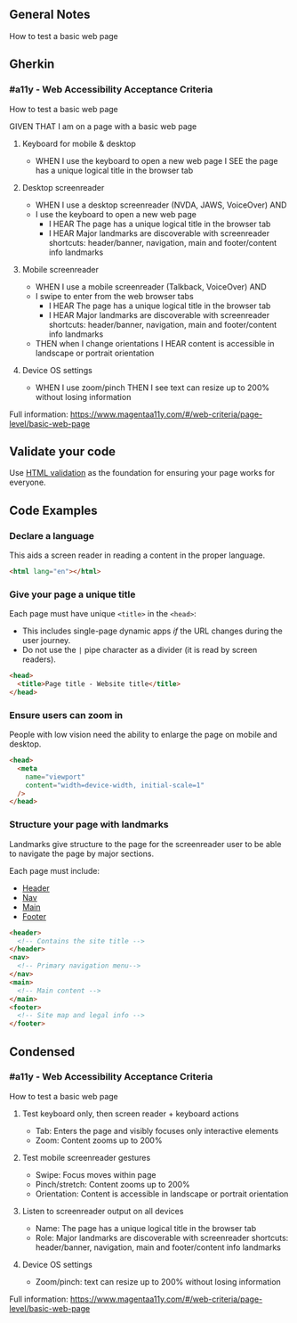 ## General Notes

How to test a basic web page

## Gherkin

### #a11y - Web Accessibility Acceptance Criteria

How to test a basic web page

GIVEN THAT I am on a page with a basic web page

1. Keyboard for mobile & desktop

   - WHEN I use the keyboard to open a new web page I SEE the page has a unique logical title in the browser tab

2. Desktop screenreader

   - WHEN I use a desktop screenreader (NVDA, JAWS, VoiceOver) AND 
   - I use the keyboard to open a new web page
      - I HEAR The page has a unique logical title in the browser tab
      - I HEAR Major landmarks are discoverable with screenreader shortcuts: header/banner, navigation, main and footer/content info landmarks

3. Mobile screenreader

   - WHEN I use a mobile screenreader (Talkback, VoiceOver) AND
   - I swipe to enter from the web browser tabs
      - I HEAR The page has a unique logical title in the browser tab
      - I HEAR Major landmarks are discoverable with screenreader shortcuts: header/banner, navigation, main and footer/content info landmarks
   - THEN when I change orientations I HEAR content is accessible in landscape or portrait orientation

4. Device OS settings
   - WHEN I use zoom/pinch THEN I see text can resize up to 200% without losing information

Full information: https://www.magentaa11y.com/#/web-criteria/page-level/basic-web-page

## Validate your code
Use [HTML validation](https://validator.w3.org/nu/) as the foundation for ensuring your page works for everyone.

## Code Examples

### Declare a language

This aids a screen reader in reading a content in the proper language.

```html
<html lang="en"></html>
```

### Give your page a unique title

Each page must have unique `<title>` in the `<head>`:

- This includes single-page dynamic apps *if* the URL changes during the user journey.
- Do not use the `|` pipe character as a divider (it is read by screen readers).

```html
<head>
  <title>Page title - Website title</title>
</head>
```

### Ensure users can zoom in

People with low vision need the ability to enlarge the page on mobile and desktop.

```html
<head>
  <meta
    name="viewport"
    content="width=device-width, initial-scale=1"
  />
</head>
```

### Structure your page with landmarks

Landmarks give structure to the page for the screenreader user to be able to navigate the page by major sections.

Each page must include:

- [Header](/web-criteria/page-level/header-landmark)
- [Nav](/web-criteria/page-level/navigation-landmark) 
- [Main](/web-criteria/page-level/main-landmark) 
- [Footer](/web-criteria/page-level/footer-landmark)

```html
<header>
  <!-- Contains the site title -->
</header>
<nav>
  <!-- Primary navigation menu-->
</nav>
<main>
  <!-- Main content -->
</main>
<footer>
  <!-- Site map and legal info -->
</footer>
```

## Condensed

### #a11y - Web Accessibility Acceptance Criteria

How to test a basic web page

1. Test keyboard only, then screen reader + keyboard actions

    - Tab: Enters the page and visibly focuses only interactive elements
    - Zoom: Content zooms up to 200%

2. Test mobile screenreader gestures

    - Swipe: Focus moves within page
    - Pinch/stretch: Content zooms up to 200%
    - Orientation: Content is accessible in landscape or portrait orientation

3. Listen to screenreader output on all devices

    - Name: The page has a unique logical title in the browser tab
    - Role: Major landmarks are discoverable with screenreader shortcuts: header/banner, navigation, main and footer/content info landmarks

4. Device OS settings

    - Zoom/pinch: text can resize up to 200% without losing information

Full information: https://www.magentaa11y.com/#/web-criteria/page-level/basic-web-page
